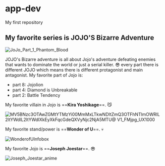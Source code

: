 # app-dev
My first repository

## My favorite series is **JOJO'S Bizarre Adventure**
![JoJo_Part_1_Phantom_Blood](https://user-images.githubusercontent.com/103580410/210592928-0159a6f5-1634-44f1-a13b-a297e8c5ef1a.jpg)

JOJO's Bizarre adventure is all about Jojo's adventure defeating enemies that wants to dominate the world or just a serial killer. :sunglasses:
every part there is different JOJO which means there is different protagonist and main antagonist.
My favorite part of Jojo is:
- part 8: Jojolion
- part 4: Diamond is Unbreakable
- part 2: Battle Tendency

My favorite villain in Jojo is ==**Kira Yoshikage**==. :smirk_cat:

![MV5BNzc3OTAwZGMtYTMzYi00MmMxLTkwNDItZmQ3OTFhNTlmOWRlL2ltYWdlL2ltYWdlXkEyXkFqcGdeQXVyNjc2NjA5MTU@ _V1_FMjpg_UX1000_](https://user-images.githubusercontent.com/103580410/210593320-1e564690-1872-4097-a8de-43bf935339a5.jpg)

My favorite stand/power is ==**Wonder of U**==. :skull:

![WonderofUInfobox](https://user-images.githubusercontent.com/103580410/210593677-7eff134b-63e9-4acb-837f-0b540b0d805f.jpg)

My favorite Jojo is ==**Joseph Joestar**==. :sunglasses:

![Joseph_Joestar_anime](https://user-images.githubusercontent.com/103580410/210594079-a63ee20f-2a14-42bd-9054-21384f8ae304.jpg)

